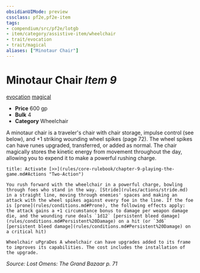 ```yaml
---
obsidianUIMode: preview
cssclass: pf2e,pf2e-item
tags:
- compendium/src/pf2e/lotgb
- item/category/assistive-item/wheelchair
- trait/evocation
- trait/magical
aliases: ["Minotaur Chair"]
---
```

# Minotaur Chair *Item 9*  
[evocation](rules/traits/evocation.md)  [magical](rules/traits/magical.md)  

- **Price** 600 gp
- **Bulk** 4
- **Category** Wheelchair

A minotaur chair is a traveler's chair with chair storage, impulse control (see below), and +1 striking wounding wheel spikes (page 72). The wheel spikes can have runes upgraded, transferred, or added as normal. The chair magically stores the kinetic energy from movement throughout the day, allowing you to expend it to make a powerful rushing charge.

```ad-embed-ability
title: Activate [>>](rules/core-rulebook/chapter-9-playing-the-game.md#Actions "Two-Action")

You rush forward with the wheelchair in a powerful charge, bowling through foes who stand in the way. [Stride](rules/actions/stride.md) in a straight line, moving through enemies' spaces and making an attack with the wheel spikes against every foe in the line. If the foe is [prone](rules/conditions.md#Prone), the following effects apply: the attack gains a +1 circumstance bonus to damage per weapon damage die, and the wounding rune deals `1d12` [persistent bleed damage](rules/conditions.md#Persistent%20Damage) on a hit (or `3d6` [persistent bleed damage](rules/conditions.md#Persistent%20Damage) on a critical hit)

Wheelchair uPgraDes A wheelchair can have upgrades added to its frame to improves its capabilities. The cost includes the installation of the upgrade.
```

*Source: Lost Omens: The Grand Bazaar p. 71*